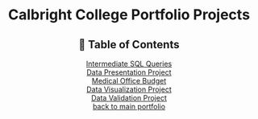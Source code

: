 <h1 align= "center">Calbright College Portfolio Projects</h1>

<h2 align='center'>🧭 Table of Contents</h2>
<p align='center'>
  <a href="https://github.com/miyahj/Calbright-College-Portfolio-Projects/tree/main/Intermediate%20SQL%20Queries">Intermediate SQL Queries</a>
  <br><a href="https://github.com/miyahj/Calbright-College-Portfolio-Projects/tree/main/Data%20Presentation">Data Presentation Project</a>
  <br><a href="Medical Office Budget Project">Medical Office Budget</a>
  <br><a href="Data Visualization Project">Data Visualization Project</a>
  <br><a href="Data Validation Project">Data Validation Project</a>
  <br><a href='https://github.com/miyahj/Portfolio/tree/main'>back to main portfolio</a>
</p>
